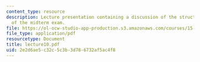 ```yaml
---
content_type: resource
description: Lecture presentation containing a discussion of the structure and topics
  of the midterm exam.
file: https://ol-ocw-studio-app-production.s3.amazonaws.com/courses/15-501-introduction-to-financial-and-managerial-accounting-spring-2004/2e2d6ae5c32c5c3b3d786732af5ac4f8_lecture10.pdf
file_type: application/pdf
resourcetype: Document
title: lecture10.pdf
uid: 2e2d6ae5-c32c-5c3b-3d78-6732af5ac4f8
---
```

